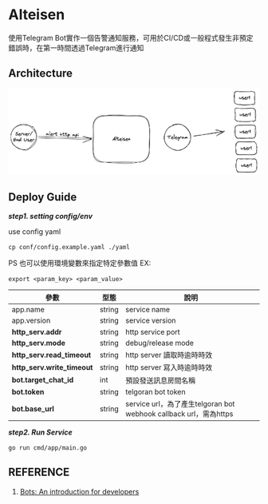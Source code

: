 # Alteisen

使用Telegram Bot實作一個告警通知服務，可用於CI/CD或一般程式發生非預定錯誤時，在第一時間透過Telegram進行通知

## Architecture

![./docs/architecture_system_process.pn](./docs/architecture_system_process.png)

## Deploy Guide

***step1. setting config/env***

use config yaml

```shell
cp conf/config.example.yaml ./yaml
```

PS 也可以使用環境變數來指定特定參數值 EX:

```shell
export <param_key> <param_value>
```

| 參數 | 型態 | 說明 |
| ---- | --- | --- |
| app.name | string | service name |
| app.version| string | service version |
| **http_serv.addr**| string | http service port  |
| **http_serv.mode** | string | debug/release mode |
| **http_serv.read_timeout** | string | http server 讀取時逾時時效 |
| **http_serv.write_timeout** | string | http server 寫入時逾時時效 |
| **bot.target_chat_id** | int | 預設發送訊息房間名稱 |
| **bot.token** | string | telgoran bot token |
| **bot.base_url** | string | service url，為了產生telgoran bot webhook callback url，需為https |

***step2. Run Service***

```shell
go run cmd/app/main.go
```

## REFERENCE

1. [Bots: An introduction for developers](https://core.telegram.org/bots)

